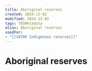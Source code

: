 ```yaml
---
title: Aboriginal reserves
created: 2024-12-02
modified: 2024-12-02
tags: TBSMetadata
alias: Aboriginal reserves
usedFor:
- "[[10700 Indigenous reserves]]"
---
```

# Aboriginal reserves
